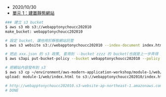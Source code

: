 
- 2020/10/30
- [單元 1：建置靜態網站](https://aws.amazon.com/tw/getting-started/hands-on/build-modern-app-fargate-lambda-dynamodb-python/module-one/)


```bash
### 建立 s3 bucket
$ aws s3 mb s3://webapptonychoucc202010
make_bucket: webapptonychoucc202010

# 設定 bucket, 讓他用於靜態網站託管
$ aws s3 website s3://webapptonychoucc202010 --index-document index.html

# 把此 xxx.json 的 s3 政策, 套用到 --bucket zzzz 的 bucket(也就是上一步弄得 靜態網站) 之中
$ aws s3api put-bucket-policy --bucket webapptonychoucc202010 --policy file://~/environment/aws-modern-application-workshop/module-1/aws-cli/website-bucket-policy.json

# 把網站內容發布到 s3
$ aws s3 cp ~/environment/aws-modern-application-workshop/module-1/web/index.html s3://webapptonychoucc202010/index.html
upload: module-1/web/index.html to s3://webapptonychoucc202010/index.html

# http://webapptonychoucc202010.s3-website-ap-northeast-1.amazonaws.com
# DONE
```